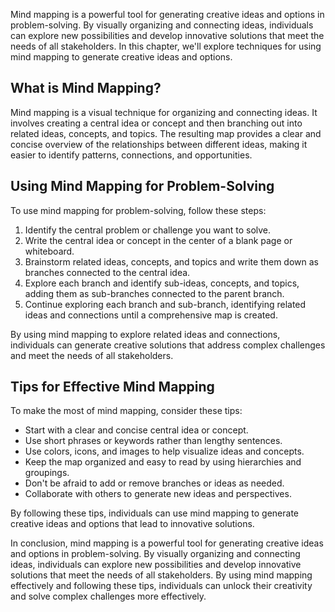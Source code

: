 
Mind mapping is a powerful tool for generating creative ideas and options in problem-solving. By visually organizing and connecting ideas, individuals can explore new possibilities and develop innovative solutions that meet the needs of all stakeholders. In this chapter, we'll explore techniques for using mind mapping to generate creative ideas and options.

What is Mind Mapping?
---------------------

Mind mapping is a visual technique for organizing and connecting ideas. It involves creating a central idea or concept and then branching out into related ideas, concepts, and topics. The resulting map provides a clear and concise overview of the relationships between different ideas, making it easier to identify patterns, connections, and opportunities.

Using Mind Mapping for Problem-Solving
--------------------------------------

To use mind mapping for problem-solving, follow these steps:

1. Identify the central problem or challenge you want to solve.
2. Write the central idea or concept in the center of a blank page or whiteboard.
3. Brainstorm related ideas, concepts, and topics and write them down as branches connected to the central idea.
4. Explore each branch and identify sub-ideas, concepts, and topics, adding them as sub-branches connected to the parent branch.
5. Continue exploring each branch and sub-branch, identifying related ideas and connections until a comprehensive map is created.

By using mind mapping to explore related ideas and connections, individuals can generate creative solutions that address complex challenges and meet the needs of all stakeholders.

Tips for Effective Mind Mapping
-------------------------------

To make the most of mind mapping, consider these tips:

* Start with a clear and concise central idea or concept.
* Use short phrases or keywords rather than lengthy sentences.
* Use colors, icons, and images to help visualize ideas and concepts.
* Keep the map organized and easy to read by using hierarchies and groupings.
* Don't be afraid to add or remove branches or ideas as needed.
* Collaborate with others to generate new ideas and perspectives.

By following these tips, individuals can use mind mapping to generate creative ideas and options that lead to innovative solutions.

In conclusion, mind mapping is a powerful tool for generating creative ideas and options in problem-solving. By visually organizing and connecting ideas, individuals can explore new possibilities and develop innovative solutions that meet the needs of all stakeholders. By using mind mapping effectively and following these tips, individuals can unlock their creativity and solve complex challenges more effectively.

